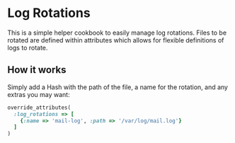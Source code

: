 Log Rotations
=============

This is a simple helper cookbook to easily manage log rotations.
Files to be rotated are defined within attributes which allows
for flexible definitions of logs to rotate.

How it works
------------

Simply add a Hash with the path of the file, a name for the rotation,
and any extras you may want:

```ruby
override_attributes(
  :log_rotations => [
    {:name => 'mail-log', :path => '/var/log/mail.log'}
  ]
)
```
